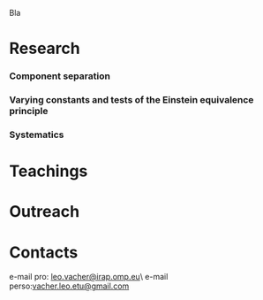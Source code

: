 Bla
# Research

### Component separation 
### Varying constants and tests of the Einstein equivalence principle
### Systematics

# Teachings

# Outreach 
# Contacts

e-mail pro: leo.vacher@irap.omp.eu\\
e-mail perso:vacher.leo.etu@gmail.com
